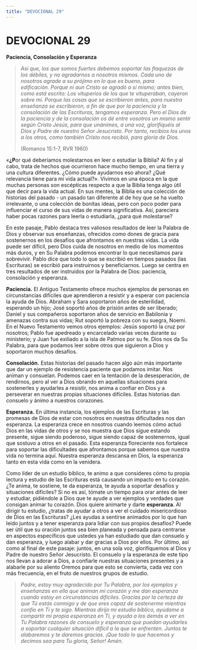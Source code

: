 ```yaml
---
title: "DEVOCIONAL 29"
---
```

# DEVOCIONAL 29

**Paciencia, Consolación y Esperanza**

> *Así que, los que somos fuertes debemos soportar las flaquezas de los
> débiles, y no agradarnos a nosotros mismos. Cada uno de nosotros
> agrade a su prójimo en lo que es bueno, para edificación. Porque ni
> aun Cristo se agradó a sí mismo; antes bien, como está escrito: Los
> vituperios de los que te vituperaban, cayeron sobre mí. Porque las
> cosas que se escribieron antes, para nuestra enseñanza se escribieron,
> a fin de que por la paciencia y la consolación de las Escrituras,
> tengamos esperanza. Pero el Dios de la paciencia y de la consolación
> os dé entre vosotros un mismo sentir según Cristo Jesús, para que
> unánimes, a una voz, glorifiquéis al Dios y Padre de nuestro Señor
> Jesucristo. Por tanto, recibíos los unos a los otros, como también
> Cristo nos recibió, para gloria de Dios.* 
>
> (Romanos 15:1-7, RVR 1960)

«**¿P**or qué deberíamos molestarnos en leer o estudiar la Biblia? Al
fin y al cabo, trata de hechos que ocurrieron hace mucho tiempo, en una
tierra y una cultura diferentes. ¿Cómo puede ayudarnos eso ahora? ¿Qué
relevancia tiene para mi vida actual?». Vivimos en una época en la que
muchas personas son escépticas respecto a que la Biblia tenga algo útil
que decir para la vida actual. En sus mentes, la Biblia es una colección
de historias del pasado - un pasado tan diferente al de hoy que se ha
vuelto irrelevante, o una colección de bonitas ideas, pero con poco
poder para influenciar el curso de sus vidas de manera significativa.
Así, pareciera haber pocas razones para leerla o estudiarla, ¿para qué
molestarse?

En este pasaje, Pablo destaca tres valiosos resultados de leer la
Palabra de Dios y observar sus enseñanzas, ofrecidos como dones de
gracia para sostenernos en los desafíos que afrontamos en nuestras
vidas. La vida puede ser difícil, pero Dios cuida de nosotros en medio
de los momentos más duros, y en Su Palabra podemos encontrar lo que
necesitamos para sobrevivir. Pablo dice que todo lo que se escribió en
tiempos pasados (las Escrituras) se escribió para instruirnos y
beneficiarnos. Luego se centra en tres resultados de ser instruidos por
la Palabra de Dios: paciencia, consolación y esperanza.

**Paciencia.** El Antiguo Testamento ofrece muchos ejemplos de personas
en circunstancias difíciles que aprendieron a resistir y a esperar con
paciencia la ayuda de Dios. Abraham y Sara soportaron años de
esterilidad, esperando un hijo; José soportó años de prisión antes de
ser liberado; Daniel y sus compañeros soportaron años de servicio en
Babilonia y amenazas contra sus vidas; Rut soportó la pobreza con su
suegra, Noemí. En el Nuevo Testamento vemos otros ejemplos: Jesús
soportó la cruz por nosotros; Pablo fue apedreado y encarcelado varias
veces durante su ministerio; y Juan fue exiliado a la isla de Patmos por
su fe. Dios nos da Su Palabra, para que podamos leer sobre otros que
siguieron a Dios y soportaron muchos desafíos.

**Consolación.** Estas historias del pasado hacen algo aún más
importante que dar un ejemplo de resistencia paciente que podamos
imitar. Nos animan y consuelan. Podemos caer en la tentación de la
desesperación, de rendirnos, pero al ver a Dios obrando en aquellas
situaciones para sostenerles y ayudarles a resistir, nos anima a confiar
en Dios y a perseverar en nuestras propias situaciones difíciles. Estas
historias dan consuelo y ánimo a nuestros corazones.

**Esperanza.** En última instancia, los ejemplos de las Escrituras y las
promesas de Dios de estar con nosotros en nuestras dificultades nos dan
esperanza. La esperanza crece en nosotros cuando leemos cómo actuó Dios
en las vidas de otros y se nos muestra que Dios sigue estando presente,
sigue siendo poderoso, sigue siendo capaz de sostenernos, igual que
sostuvo a otros en el pasado. Esta esperanza floreciente nos fortalece
para soportar las dificultades que afrontamos porque sabemos que nuestra
vida no termina aquí. Nuestra esperanza descansa en Dios, la esperanza
tanto en esta vida como en la venidera.

Como líder de un estudio bíblico, te animo a que consideres cómo tu
propia lectura y estudio de las Escrituras está causando un impacto en
tu corazón. ¿Te anima, te sostiene, te da esperanza, te ayuda a soportar
desafíos y situaciones difíciles? Si no es así, tómate un tiempo para
orar antes de leer y estudiar, pidiéndole a Dios que te ayude a ver
ejemplos y verdades que consigan animar tu corazón. Dios quiere animarte
y darte **esperanza**. Al dirigir tu estudio, ¿tratas de ayudar a otros
a ver el cuidado misericordioso de Dios en las Escrituras? ¿Les ayudas a
sentirse animados por lo que han leído juntos y a tener esperanza para
lidiar con sus propios desafíos? Puede ser útil que su oración juntos
sea bien planeada y pensada para centrarse en aspectos específicos que
ustedes ya han estudiado que dan consuelo y dan esperanza, y luego
alabar y dar gracias a Dios por ellos. Por último, así como al final de
este pasaje: juntos, en una sola voz, glorifiquemos al Dios y Padre de
nuestro Señor Jesucristo. El consuelo y la esperanza de este tipo nos
llevan a adorar a Dios, a confiarle nuestras situaciones presentes y a
alabarle por su aliento Oremos para que esto se convierta, cada vez con
más frecuencia, en el fruto de nuestros grupos de estudio.

> *Padre, estoy muy agradecido por Tu Palabra, por los ejemplos y
> enseñanzas en ella que animan mi corazón y me dan esperanza cuando
> estoy en circunstancias difíciles. Gracias por la certeza de que Tú
> estás conmigo y de que eres capaz de sostenerme mientras confío en Ti
> y te sigo. Mientras dirijo mi estudio bíblico, ayúdame a compartir mi
> propia esperanza en Ti, y ayuda a los demás a ver en Tu Palabra
> razones de consuelo y esperanza que puedan ayudarles a soportar
> cualquier situación difícil a la que se enfrenten. Juntos te
> alabaremos y te daremos gracias. ¡Que todo lo que hacemos y decimos
> sea para Tu gloria, Señor! Amén.*
